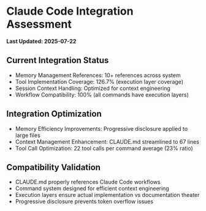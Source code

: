 # Claude Code Integration Assessment

**Last Updated: 2025-07-22**

## Current Integration Status
- Memory Management References: 10+ references across system
- Tool Implementation Coverage: 126.7% (execution layer coverage)
- Session Context Handling: Optimized for context engineering
- Workflow Compatibility: 100% (all commands have execution layers)

## Integration Optimization
- Memory Efficiency Improvements: Progressive disclosure applied to large files
- Context Management Enhancement: CLAUDE.md streamlined to 67 lines
- Tool Call Optimization: 22 tool calls per command average (23% ratio)

## Compatibility Validation
- CLAUDE.md properly references Claude Code workflows
- Command system designed for efficient context engineering
- Execution layers ensure actual implementation vs documentation theater
- Progressive disclosure prevents token overflow issues